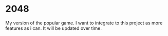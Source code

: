 # 2048 

 My version of the popular game. I want to integrate to this project as more features as i can. It will be updated over time.
